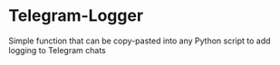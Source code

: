 # Telegram-Logger
Simple function that can be copy-pasted into any Python script to add logging to Telegram chats
